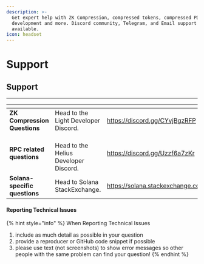 ```yaml
---
description: >-
  Get expert help with ZK Compression, compressed tokens, compressed PDAs, local
  development and more. Discord community, Telegram, and Email support
  available.
icon: headset
---
```


# Support

## Support

***

<table data-view="cards"><thead><tr><th></th><th></th><th data-hidden data-card-target data-type="content-ref"></th></tr></thead><tbody><tr><td><strong>ZK Compression Questions</strong></td><td>Head to the Light Developer Discord.</td><td><a href="https://discord.gg/CYvjBgzRFP">https://discord.gg/CYvjBgzRFP</a></td></tr><tr><td><strong>RPC related questions</strong></td><td><br>Head to the Helius Developer Discord.</td><td><a href="https://discord.gg/Uzzf6a7zKr">https://discord.gg/Uzzf6a7zKr</a></td></tr><tr><td><strong>Solana-specific questions</strong></td><td>Head to Solana StackExchange.</td><td><a href="https://solana.stackexchange.com/">https://solana.stackexchange.com/</a></td></tr></tbody></table>

#### Reporting Technical Issues

{% hint style="info" %}
When Reporting Technical Issues

1. include as much detail as possible in your question
2. provide a reproducer or GitHub code snippet if possible
3. please use text (not screenshots) to show error messages so other people with the same problem can find your question!
{% endhint %}

